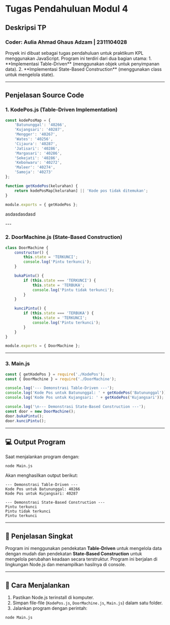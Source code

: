 # Tugas Pendahuluan Modul 4

## Deskripsi TP
<h3>Coder: Aulia Ahmad Ghaus Adzam | 2311104028</h3>
Proyek ini dibuat sebagai tugas pendahuluan untuk praktikum KPL menggunakan JavaScript. Program ini terdiri dari dua bagian utama:
1. **Implementasi Table-Driven** (menggunakan objek untuk penyimpanan data).
2. **Implementasi State-Based Construction** (menggunakan class untuk mengelola state).

---

## Penjelasan Source Code

### 1. KodePos.js (Table-Driven Implementation)
```javascript
const kodePosMap = {
    'Batununggal': '40266',
    'Kujangsari': '40287',
    'Mengger': '40267',
    'Wates': '40256',
    'Cijaura': '40287',
    'Jatisari': '40286',
    'Margasari': '40286',
    'Sekejati': '40286',
    'Kebonwaru': '40272',
    'Maleer': '40274',
    'Samoja': '40273'
};

function getKodePos(kelurahan) {
    return kodePosMap[kelurahan] || 'Kode pos tidak ditemukan';
}

module.exports = { getKodePos };
```
<p>asdasdasdasd</p>
---

### 2. DoorMachine.js (State-Based Construction)
```javascript
class DoorMachine {
    constructor() {
        this.state = 'TERKUNCI';
        console.log('Pintu terkunci');
    }

    bukaPintu() {
        if (this.state === 'TERKUNCI') {
            this.state = 'TERBUKA';
            console.log('Pintu tidak terkunci');
        }
    }

    kunciPintu() {
        if (this.state === 'TERBUKA') {
            this.state = 'TERKUNCI';
            console.log('Pintu terkunci');
        }
    }
}

module.exports = { DoorMachine };
```
---

### 3. Main.js
```javascript
const { getKodePos } = require('./KodePos');
const { DoorMachine } = require('./DoorMachine');

console.log('--- Demonstrasi Table-Driven ---');
console.log('Kode Pos untuk Batununggal: ' + getKodePos('Batununggal'));
console.log('Kode Pos untuk Kujangsari: ' + getKodePos('Kujangsari'));

console.log('\n--- Demonstrasi State-Based Construction ---');
const door = new DoorMachine();
door.bukaPintu();
door.kunciPintu();
```

---

## 💻 Output Program
Saat menjalankan program dengan:
```
node Main.js
```
Akan menghasilkan output berikut:
```
--- Demonstrasi Table-Driven ---
Kode Pos untuk Batununggal: 40266
Kode Pos untuk Kujangsari: 40287

--- Demonstrasi State-Based Construction ---
Pintu terkunci
Pintu tidak terkunci
Pintu terkunci
```

---

## 📖 Penjelasan Singkat
Program ini menggunakan pendekatan **Table-Driven** untuk mengelola data dengan mudah dan pendekatan **State-Based Construction** untuk mengelola perubahan keadaan secara terstruktur. Program ini berjalan di lingkungan Node.js dan menampilkan hasilnya di console.

---

## 📌 Cara Menjalankan
1. Pastikan Node.js terinstall di komputer.
2. Simpan file-file (`KodePos.js`, `DoorMachine.js`, `Main.js`) dalam satu folder.
3. Jalankan program dengan perintah:
```
node Main.js
```
